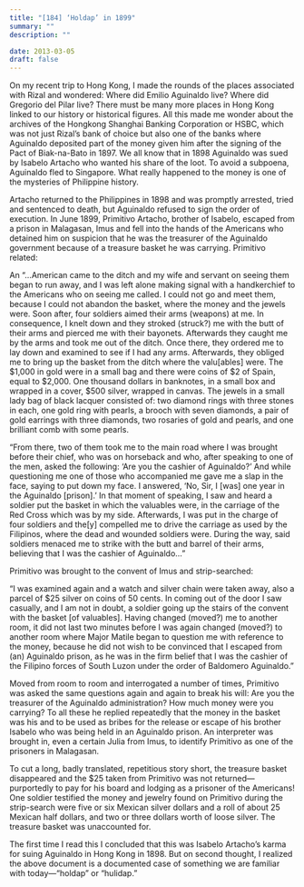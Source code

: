 ```yaml
---
title: "[184] ‘Holdap’ in 1899"
summary: ""
description: ""

date: 2013-03-05
draft: false
---
```


On my recent trip to Hong Kong, I made the rounds of the places associated with Rizal and wondered: Where did Emilio Aguinaldo live? Where did Gregorio del Pilar live? There must be many more places in Hong Kong linked to our history or historical figures. All this made me wonder about the archives of the Hongkong Shanghai Banking Corporation or HSBC, which was not just Rizal’s bank of choice but also one of the banks where Aguinaldo deposited part of the money given him after the signing of the Pact of Biak-na-Bato in 1897. We all know that in 1898 Aguinaldo was sued by Isabelo Artacho who wanted his share of the loot. To avoid a subpoena, Aguinaldo fled to Singapore. What really happened to the money is one of the mysteries of Philippine history.

Artacho returned to the Philippines in 1898 and was promptly arrested, tried and sentenced to death, but Aguinaldo refused to sign the order of execution. In June 1899, Primitivo Artacho, brother of Isabelo, escaped from a prison in Malagasan, Imus and fell into the hands of the Americans who detained him on suspicion that he was the treasurer of the Aguinaldo government because of a treasure basket he was carrying. Primitivo related:

An “…American came to the ditch and my wife and servant on seeing them began to run away, and I was left alone making signal with a handkerchief to the Americans who on seeing me called. I could not go and meet them, because I could not abandon the basket, where the money and the jewels were. Soon after, four soldiers aimed their arms (weapons) at me. In consequence, I knelt down and they stroked (struck?) me with the butt of their arms and pierced me with their bayonets. Afterwards they caught me by the arms and took me out of the ditch. Once there, they ordered me to lay down and examined to see if I had any arms. Afterwards, they obliged me to bring up the basket from the ditch where the valu[ables] were. The $1,000 in gold were in a small bag and there were coins of $2 of Spain, equal to $2,000. One thousand dollars in banknotes, in a small box and wrapped in a cover, $500 silver, wrapped in canvas. The jewels in a small lady bag of black lacquer consisted of: two diamond rings with three stones in each, one gold ring with pearls, a brooch with seven diamonds, a pair of gold earrings with three diamonds, two rosaries of gold and pearls, and one brilliant comb with some pearls.

“From there, two of them took me to the main road where I was brought before their chief, who was on horseback and who, after speaking to one of the men, asked the following: ‘Are you the cashier of Aguinaldo?’ And while questioning me one of those who accompanied me gave me a slap in the face, saying to put down my face. I answered, ‘No, Sir, I [was] one year in the Aguinaldo [prison].’ In that moment of speaking, I saw and heard a soldier put the basket in which the valuables were, in the carriage of the Red Cross which was by my side. Afterwards, I was put in the charge of four soldiers and the[y] compelled me to drive the carriage as used by the Filipinos, where the dead and wounded soldiers were. During the way, said soldiers menaced me to strike with the butt and barrel of their arms, believing that I was the cashier of Aguinaldo…”

Primitivo was brought to the convent of Imus and strip-searched:

“I was examined again and a watch and silver chain were taken away, also a parcel of $25 silver on coins of 50 cents. In coming out of the door I saw casually, and I am not in doubt, a soldier going up the stairs of the convent with the basket [of valuables]. Having changed (moved?) me to another room, it did not last two minutes before I was again changed (moved?) to another room where Major Matile began to question me with reference to the money, because he did not wish to be convinced that I escaped from (an) Aguinaldo prison, as he was in the firm belief that I was the cashier of the Filipino forces of South Luzon under the order of Baldomero Aguinaldo.”

Moved from room to room and interrogated a number of times, Primitivo was asked the same questions again and again to break his will: Are you the treasurer of the Aguinaldo administration? How much money were you carrying? To all these he replied repeatedly that the money in the basket was his and to be used as bribes for the release or escape of his brother Isabelo who was being held in an Aguinaldo prison. An interpreter was brought in, even a certain Julia from Imus, to identify Primitivo as one of the prisoners in Malagasan.

To cut a long, badly translated, repetitious story short, the treasure basket disappeared and the $25 taken from Primitivo was not returned—purportedly to pay for his board and lodging as a prisoner of the Americans! One soldier testified the money and jewelry found on Primitivo during the strip-search were five or six Mexican silver dollars and a roll of about 25 Mexican half dollars, and two or three dollars worth of loose silver. The treasure basket was unaccounted for.

The first time I read this I concluded that this was Isabelo Artacho’s karma for suing Aguinaldo in Hong Kong in 1898. But on second thought, I realized the above document is a documented case of something we are familiar with today—“holdap” or “hulidap.”
